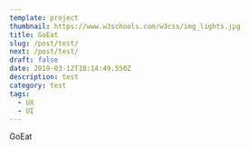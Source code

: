 ```yaml
---
template: project
thumbnail: https://www.w3schools.com/w3css/img_lights.jpg
title: GoEat
slug: /post/test/
next: /post/test/
draft: false
date: 2019-03-12T18:14:49.550Z
description: test
category: test
tags:
  - UX
  - UI
---
```


GoEat
